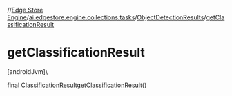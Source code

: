 //[Edge Store Engine](../../../index.md)/[ai.edgestore.engine.collections.tasks](../index.md)/[ObjectDetectionResults](index.md)/[getClassificationResult](get-classification-result.md)

# getClassificationResult

[androidJvm]\

final [ClassificationResult](../-classification-result/index.md)[getClassificationResult](get-classification-result.md)()
